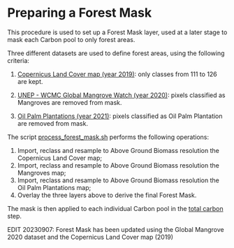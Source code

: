 # Preparing a Forest Mask

This procedure is used to set up a Forest Mask layer, used at a later stage to mask each Carbon pool to only forest areas.  

Three different datasets are used to define forest areas, using the following criteria:  

1. [Copernicus Land Cover map (year 2019)](https://land.copernicus.eu/en/products/global-dynamic-land-cover/copernicus-global-land-service-land-cover-100m-collection-3-epoch-2019-globe): only classes from 111 to 126 are kept.  

2. [UNEP - WCMC Global Mangrove Watch (year 2020)](https://data.unep-wcmc.org/datasets/45): pixels classified as Mangroves are removed from mask.

3. [Oil Palm Plantations (year 2021)](https://essd.copernicus.org/articles/16/5111/2024/essd-16-5111-2024-discussion.html): pixels classified as Oil Palm Plantation are removed from mask.  


The script [process_forest_mask.sh](./process_forest_mask.sh) performs the following operations:  

1. Import, reclass and resample to Above Ground Biomass resolution the Copernicus Land Cover map;  
2. Import, reclass and resample to Above Ground Biomass resolution the Mangroves map;
3. Import, reclass and resample to Above Ground Biomass resolution the Oil Palm Plantations map;
4. Overlay the three layers above to derive the final Forest Mask. 

The mask is then applied to each individual Carbon pool in the [total carbon](https://github.com/giacomo-gcad/carbon/tree/master/total_carbon) step.

EDIT 20230907: Forest Mask has been updated using the Global Mangrove 2020 dataset and the Copernicus Land Cover map (2019)
